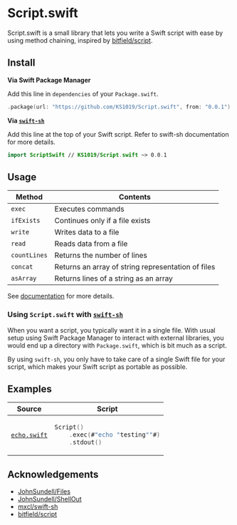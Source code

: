 # Script.swift
Script.swift is a small library that lets you write a Swift script with ease by using method chaining, inspired by [bitfield/script](https://github.com/bitfield/script).

## Install
**Via Swift Package Manager**

Add this line in `dependencies` of your `Package.swift`.
```swift
.package(url: "https://github.com/KS1019/Script.swift", from: "0.0.1")
```

**Via [`swift-sh`](https://github.com/mxcl/swift-sh)**

Add this line at the top of your Swift script. Refer to swift-sh documentation for more details.
```swift
import ScriptSwift // KS1019/Script.swift ~> 0.0.1
```
## Usage

| Method | Contents |
| ------ | -------- |
| `exec` | Executes commands |
| `ifExists` | Continues only if a file exists |
| `write` | Writes data to a file |
| `read` | Reads data from a file |
| `countLines` | Returns the number of lines |
| `concat` | Returns an array of string representation of files |
| `asArray` | Returns lines of a string as an array |

See [documentation](https://ks1019.github.io/Script.swift/documentation/ScriptSwift/) for more details.

### Using `Script.swift` with [`swift-sh`](https://github.com/mxcl/swift-sh)
When you want a script, you typically want it in a single file. With usual setup using Swift Package Manager to interact with external libraries, you would end up a directory with `Package.swift`, which is bit much as a script.

By using `swift-sh`, you only have to take care of a single Swift file for your script, which makes your Swift script as portable as possible.
## Examples
<table>
<thead>
  <tr>
    <th>Source</th>
    <th>Script</th>
  </tr>
</thead>
<tbody>
<tr>
<td>

[`echo.swift`](https://github.com/KS1019/Script.swift/Examples/echo.swift)

</td>
<td>
      
```swift
Script()
    .exec(#"echo "testing""#)
    .stdout()
```
      
</td>

</tr>
</tbody>
</table>

## Acknowledgements
- [JohnSundell/Files](https://github.com/johnsundell/files)
- [JohnSundell/ShellOut](https://github.com/johnsundell/shellout)
- [mxcl/swift-sh](https://github.com/mxcl/swift-sh)
- [bitfield/script](https://github.com/bitfield/script)
